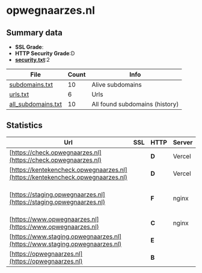 

# opwegnaarzes.nl
## Summary data


 - **SSL Grade**:
 - **HTTP Security Grade**:D
 - **[security.txt](https://www.digitaleoverheid.nl/nieuws/standaard-security-txt-nu-verplicht-voor-overheid/)**:2


| File       | Count | Info |
|------------|-------|------|
|[subdomains.txt](/data/opwegnaarzes.nl/subdomains.txt)|10|Alive subdomains|
|[urls.txt](/data/opwegnaarzes.nl/urls.txt)|6|Urls|
|[all_subdomains.txt](/data/opwegnaarzes.nl/all_subdomains.txt)|10|All found subdomains (history)|


## Statistics


| Url | SSL | HTTP | Server | Cookie | HSTS | CORS | CTO | CSP | XFO | XXP | RP |FP| Tech |Title |
|--------|-------|-------|------|------|------|------|------|------|------|------|------|------|------|------|
|[https://check.opwegnaarzes.nl](https://check.opwegnaarzes.nl)| | **D**|Vercel| |:white_check_mark: | :warning:| | | | | :white_check_mark: | |HSTS Vercel||
|[https://kentekencheck.opwegnaarzes.nl](https://kentekencheck.opwegnaarzes.nl)| | **D**|Vercel| |:white_check_mark: | :warning:| | | | | :white_check_mark: | |HSTS Vercel||
|[https://staging.opwegnaarzes.nl](https://staging.opwegnaarzes.nl)| | **F**|nginx| | | :warning:| | | :white_check_mark: | | :white_check_mark: | |Concrete CMS Nginx PHP|Home :: Op weg n...|
|[https://www.opwegnaarzes.nl](https://www.opwegnaarzes.nl)| | **C**|nginx| |:white_check_mark: | :warning:| | | :white_check_mark: | | :white_check_mark: | |HSTS Nginx|Redirecting to h...|
|[https://www.staging.opwegnaarzes.nl](https://www.staging.opwegnaarzes.nl)| | **E**|| | | | | | | | :white_check_mark: | |||
|[https://opwegnaarzes.nl](https://opwegnaarzes.nl)| | **B**|| |:white_check_mark: | :warning:| | | :white_check_mark: | | :white_check_mark: | |HSTS||

